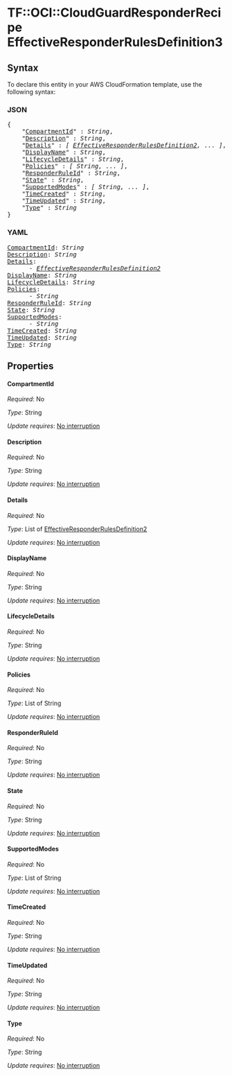 # TF::OCI::CloudGuardResponderRecipe EffectiveResponderRulesDefinition3

## Syntax

To declare this entity in your AWS CloudFormation template, use the following syntax:

### JSON

<pre>
{
    "<a href="#compartmentid" title="CompartmentId">CompartmentId</a>" : <i>String</i>,
    "<a href="#description" title="Description">Description</a>" : <i>String</i>,
    "<a href="#details" title="Details">Details</a>" : <i>[ <a href="effectiveresponderrulesdefinition2.md">EffectiveResponderRulesDefinition2</a>, ... ]</i>,
    "<a href="#displayname" title="DisplayName">DisplayName</a>" : <i>String</i>,
    "<a href="#lifecycledetails" title="LifecycleDetails">LifecycleDetails</a>" : <i>String</i>,
    "<a href="#policies" title="Policies">Policies</a>" : <i>[ String, ... ]</i>,
    "<a href="#responderruleid" title="ResponderRuleId">ResponderRuleId</a>" : <i>String</i>,
    "<a href="#state" title="State">State</a>" : <i>String</i>,
    "<a href="#supportedmodes" title="SupportedModes">SupportedModes</a>" : <i>[ String, ... ]</i>,
    "<a href="#timecreated" title="TimeCreated">TimeCreated</a>" : <i>String</i>,
    "<a href="#timeupdated" title="TimeUpdated">TimeUpdated</a>" : <i>String</i>,
    "<a href="#type" title="Type">Type</a>" : <i>String</i>
}
</pre>

### YAML

<pre>
<a href="#compartmentid" title="CompartmentId">CompartmentId</a>: <i>String</i>
<a href="#description" title="Description">Description</a>: <i>String</i>
<a href="#details" title="Details">Details</a>: <i>
      - <a href="effectiveresponderrulesdefinition2.md">EffectiveResponderRulesDefinition2</a></i>
<a href="#displayname" title="DisplayName">DisplayName</a>: <i>String</i>
<a href="#lifecycledetails" title="LifecycleDetails">LifecycleDetails</a>: <i>String</i>
<a href="#policies" title="Policies">Policies</a>: <i>
      - String</i>
<a href="#responderruleid" title="ResponderRuleId">ResponderRuleId</a>: <i>String</i>
<a href="#state" title="State">State</a>: <i>String</i>
<a href="#supportedmodes" title="SupportedModes">SupportedModes</a>: <i>
      - String</i>
<a href="#timecreated" title="TimeCreated">TimeCreated</a>: <i>String</i>
<a href="#timeupdated" title="TimeUpdated">TimeUpdated</a>: <i>String</i>
<a href="#type" title="Type">Type</a>: <i>String</i>
</pre>

## Properties

#### CompartmentId

_Required_: No

_Type_: String

_Update requires_: [No interruption](https://docs.aws.amazon.com/AWSCloudFormation/latest/UserGuide/using-cfn-updating-stacks-update-behaviors.html#update-no-interrupt)

#### Description

_Required_: No

_Type_: String

_Update requires_: [No interruption](https://docs.aws.amazon.com/AWSCloudFormation/latest/UserGuide/using-cfn-updating-stacks-update-behaviors.html#update-no-interrupt)

#### Details

_Required_: No

_Type_: List of <a href="effectiveresponderrulesdefinition2.md">EffectiveResponderRulesDefinition2</a>

_Update requires_: [No interruption](https://docs.aws.amazon.com/AWSCloudFormation/latest/UserGuide/using-cfn-updating-stacks-update-behaviors.html#update-no-interrupt)

#### DisplayName

_Required_: No

_Type_: String

_Update requires_: [No interruption](https://docs.aws.amazon.com/AWSCloudFormation/latest/UserGuide/using-cfn-updating-stacks-update-behaviors.html#update-no-interrupt)

#### LifecycleDetails

_Required_: No

_Type_: String

_Update requires_: [No interruption](https://docs.aws.amazon.com/AWSCloudFormation/latest/UserGuide/using-cfn-updating-stacks-update-behaviors.html#update-no-interrupt)

#### Policies

_Required_: No

_Type_: List of String

_Update requires_: [No interruption](https://docs.aws.amazon.com/AWSCloudFormation/latest/UserGuide/using-cfn-updating-stacks-update-behaviors.html#update-no-interrupt)

#### ResponderRuleId

_Required_: No

_Type_: String

_Update requires_: [No interruption](https://docs.aws.amazon.com/AWSCloudFormation/latest/UserGuide/using-cfn-updating-stacks-update-behaviors.html#update-no-interrupt)

#### State

_Required_: No

_Type_: String

_Update requires_: [No interruption](https://docs.aws.amazon.com/AWSCloudFormation/latest/UserGuide/using-cfn-updating-stacks-update-behaviors.html#update-no-interrupt)

#### SupportedModes

_Required_: No

_Type_: List of String

_Update requires_: [No interruption](https://docs.aws.amazon.com/AWSCloudFormation/latest/UserGuide/using-cfn-updating-stacks-update-behaviors.html#update-no-interrupt)

#### TimeCreated

_Required_: No

_Type_: String

_Update requires_: [No interruption](https://docs.aws.amazon.com/AWSCloudFormation/latest/UserGuide/using-cfn-updating-stacks-update-behaviors.html#update-no-interrupt)

#### TimeUpdated

_Required_: No

_Type_: String

_Update requires_: [No interruption](https://docs.aws.amazon.com/AWSCloudFormation/latest/UserGuide/using-cfn-updating-stacks-update-behaviors.html#update-no-interrupt)

#### Type

_Required_: No

_Type_: String

_Update requires_: [No interruption](https://docs.aws.amazon.com/AWSCloudFormation/latest/UserGuide/using-cfn-updating-stacks-update-behaviors.html#update-no-interrupt)

